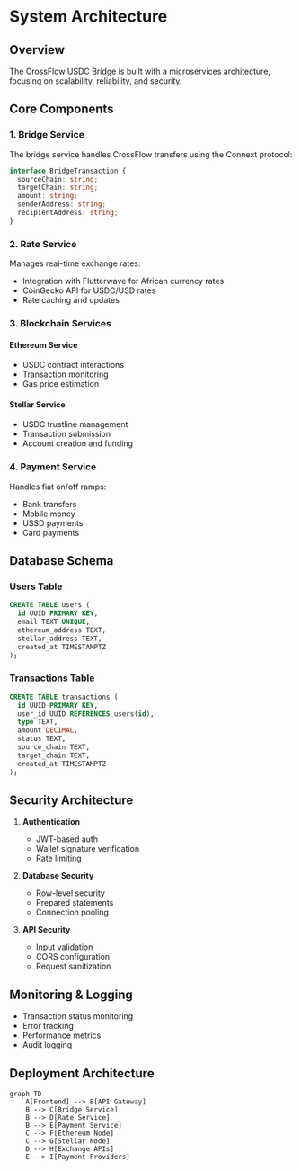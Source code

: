 # System Architecture

## Overview

The CrossFlow USDC Bridge is built with a microservices architecture, focusing on scalability, reliability, and security.

## Core Components

### 1. Bridge Service

The bridge service handles CrossFlow transfers using the Connext protocol:

```typescript
interface BridgeTransaction {
  sourceChain: string;
  targetChain: string;
  amount: string;
  senderAddress: string;
  recipientAddress: string;
}
```

### 2. Rate Service

Manages real-time exchange rates:

- Integration with Flutterwave for African currency rates
- CoinGecko API for USDC/USD rates
- Rate caching and updates

### 3. Blockchain Services

#### Ethereum Service

- USDC contract interactions
- Transaction monitoring
- Gas price estimation

#### Stellar Service

- USDC trustline management
- Transaction submission
- Account creation and funding

### 4. Payment Service

Handles fiat on/off ramps:

- Bank transfers
- Mobile money
- USSD payments
- Card payments

## Database Schema

### Users Table

```sql
CREATE TABLE users (
  id UUID PRIMARY KEY,
  email TEXT UNIQUE,
  ethereum_address TEXT,
  stellar_address TEXT,
  created_at TIMESTAMPTZ
);
```

### Transactions Table

```sql
CREATE TABLE transactions (
  id UUID PRIMARY KEY,
  user_id UUID REFERENCES users(id),
  type TEXT,
  amount DECIMAL,
  status TEXT,
  source_chain TEXT,
  target_chain TEXT,
  created_at TIMESTAMPTZ
);
```

## Security Architecture

1. **Authentication**

   - JWT-based auth
   - Wallet signature verification
   - Rate limiting

2. **Database Security**

   - Row-level security
   - Prepared statements
   - Connection pooling

3. **API Security**
   - Input validation
   - CORS configuration
   - Request sanitization

## Monitoring & Logging

- Transaction status monitoring
- Error tracking
- Performance metrics
- Audit logging

## Deployment Architecture

```mermaid
graph TD
    A[Frontend] --> B[API Gateway]
    B --> C[Bridge Service]
    B --> D[Rate Service]
    B --> E[Payment Service]
    C --> F[Ethereum Node]
    C --> G[Stellar Node]
    D --> H[Exchange APIs]
    E --> I[Payment Providers]
```

